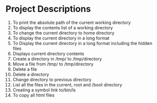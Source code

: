# Project Descriptions
1. To print the absolute path of the current working directory
2. To display the contents list of a working directory
3. To change the current directory to home directory
4. To display the current directory in a long format
5. To Display the current directory in a long format including the hidden files
6. Displays current directory contents
7. Create a directory in /tmp/ to /tmp/directory
8. Move a file from /tmp/ to /tmp/directory
9. Delete a file
10. Delete a directory
11. Change directory to previous directory
12. List all the files in the current, root and /boot directory
13. Creating a symbol link to/bin/ls
14. To copy all html files